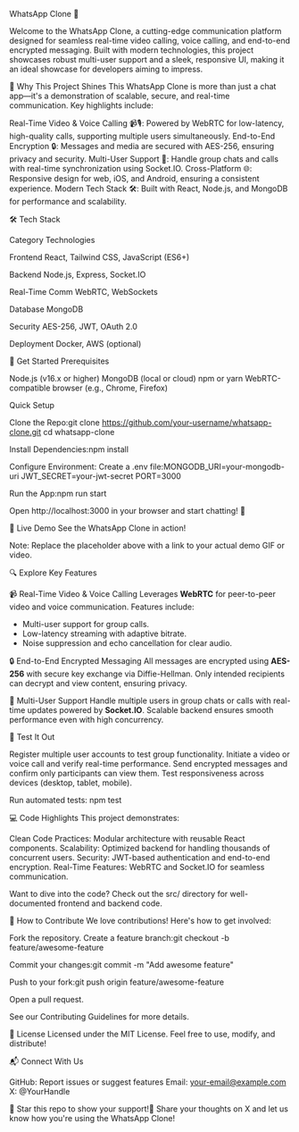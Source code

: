 WhatsApp Clone 📱

Welcome to the WhatsApp Clone, a cutting-edge communication platform designed for seamless real-time video calling, voice calling, and end-to-end encrypted messaging. Built with modern technologies, this project showcases robust multi-user support and a sleek, responsive UI, making it an ideal showcase for developers aiming to impress.

🌟 Why This Project Shines
This WhatsApp Clone is more than just a chat app—it's a demonstration of scalable, secure, and real-time communication. Key highlights include:

Real-Time Video & Voice Calling 📹🎙️: Powered by WebRTC for low-latency, high-quality calls, supporting multiple users simultaneously.
End-to-End Encryption 🔒: Messages and media are secured with AES-256, ensuring privacy and security.
Multi-User Support 👥: Handle group chats and calls with real-time synchronization using Socket.IO.
Cross-Platform 🌐: Responsive design for web, iOS, and Android, ensuring a consistent experience.
Modern Tech Stack 🛠️: Built with React, Node.js, and MongoDB for performance and scalability.


🛠️ Tech Stack



Category
Technologies



Frontend
React, Tailwind CSS, JavaScript (ES6+)


Backend
Node.js, Express, Socket.IO


Real-Time Comm
WebRTC, WebSockets


Database
MongoDB


Security
AES-256, JWT, OAuth 2.0


Deployment
Docker, AWS (optional)



🚀 Get Started
Prerequisites

Node.js (v16.x or higher)
MongoDB (local or cloud)
npm or yarn
WebRTC-compatible browser (e.g., Chrome, Firefox)

Quick Setup

Clone the Repo:git clone https://github.com/your-username/whatsapp-clone.git
cd whatsapp-clone


Install Dependencies:npm install


Configure Environment:
Create a .env file:MONGODB_URI=your-mongodb-uri
JWT_SECRET=your-jwt-secret
PORT=3000




Run the App:npm run start


Open http://localhost:3000 in your browser and start chatting! 🎉


🎥 Live Demo
See the WhatsApp Clone in action!

Note: Replace the placeholder above with a link to your actual demo GIF or video.


🔍 Explore Key Features

📹 Real-Time Video & Voice Calling
Leverages **WebRTC** for peer-to-peer video and voice communication. Features include:
- Multi-user support for group calls.
- Low-latency streaming with adaptive bitrate.
- Noise suppression and echo cancellation for clear audio.



🔒 End-to-End Encrypted Messaging
All messages are encrypted using **AES-256** with secure key exchange via Diffie-Hellman. Only intended recipients can decrypt and view content, ensuring privacy.



👥 Multi-User Support
Handle multiple users in group chats or calls with real-time updates powered by **Socket.IO**. Scalable backend ensures smooth performance even with high concurrency.



🧪 Test It Out

Register multiple user accounts to test group functionality.
Initiate a video or voice call and verify real-time performance.
Send encrypted messages and confirm only participants can view them.
Test responsiveness across devices (desktop, tablet, mobile).

Run automated tests:
npm test


💻 Code Highlights
This project demonstrates:

Clean Code Practices: Modular architecture with reusable React components.
Scalability: Optimized backend for handling thousands of concurrent users.
Security: JWT-based authentication and end-to-end encryption.
Real-Time Features: WebRTC and Socket.IO for seamless communication.


Want to dive into the code? Check out the src/ directory for well-documented frontend and backend code.


🤝 How to Contribute
We love contributions! Here's how to get involved:

Fork the repository.
Create a feature branch:git checkout -b feature/awesome-feature


Commit your changes:git commit -m "Add awesome feature"


Push to your fork:git push origin feature/awesome-feature


Open a pull request.

See our Contributing Guidelines for more details.

📜 License
Licensed under the MIT License. Feel free to use, modify, and distribute!

📬 Connect With Us

GitHub: Report issues or suggest features
Email: your-email@example.com
X: @YourHandle


🌟 Star this repo to show your support!💬 Share your thoughts on X and let us know how you're using the WhatsApp Clone!
